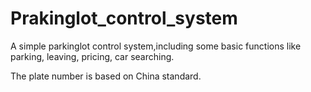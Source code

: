 # Prakinglot_control_system
A simple parkinglot control system,including some basic functions like parking, leaving, pricing, car searching. 

The plate number is based on China standard.
